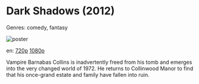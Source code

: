 # Dark Shadows (2012)

Genres: comedy, fantasy

![poster](http://image.tmdb.org/t/p/w500/6125p54Jnog3kFsY33oMQF3d1dJ.jpg)

en:
  [720p](magnet:?xt=urn:btih:F6C4B88613528A2E75844250F0D2B4373E2B7A84&tr=udp://glotorrents.pw:6969/announce&tr=udp://tracker.opentrackr.org:1337/announce&tr=udp://torrent.gresille.org:80/announce&tr=udp://tracker.openbittorrent.com:80&tr=udp://tracker.coppersurfer.tk:6969&tr=udp://tracker.leechers-paradise.org:6969&tr=udp://p4p.arenabg.ch:1337&tr=udp://tracker.internetwarriors.net:1337)
  [1080p](magnet:?xt=urn:btih:44207487C3E180ED645A03E9938EDB483DD66FD9&tr=udp://glotorrents.pw:6969/announce&tr=udp://tracker.opentrackr.org:1337/announce&tr=udp://torrent.gresille.org:80/announce&tr=udp://tracker.openbittorrent.com:80&tr=udp://tracker.coppersurfer.tk:6969&tr=udp://tracker.leechers-paradise.org:6969&tr=udp://p4p.arenabg.ch:1337&tr=udp://tracker.internetwarriors.net:1337)
  


Vampire Barnabas Collins is inadvertently freed from his tomb and emerges into the very changed world of 1972. He returns to Collinwood Manor to find that his once-grand estate and family have fallen into ruin.